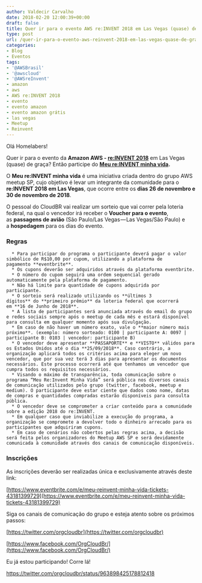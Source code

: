 ```yaml
---
author: Valdecir Carvalho
date: 2018-02-20 12:00:39+00:00
draft: false
title: Quer ir para o evento AWS re:INVENT 2018 em Las Vegas (quase) de graça?
type: post
url: /quer-ir-para-o-evento-aws-reinvent-2018-em-las-vegas-quase-de-graca/
categories:
- Blog
- Eventos
tags:
- '@AWSBrasil'
- '@awscloud'
- '@AWSreInvent'
- amazon
- aws
- AWS re:INVENT 2018
- evento
- evento amazon
- evento amazon grátis
- las vegas
- Meetup
- Reinvent
---
```


Olá Homelabers!

Quer ir para o evento da **Amazon AWS - [re:INVENT 2018](https://reinvent.awsevents.com/)** em Las Vegas (quase) de graça? Então participe do **[Meu re:INVENT minha vida](https://medium.com/cloudbr/meu-re-invent-minha-vida-o-que-%C3%A9-regras-e-como-participar-cda47dcb1eb6).**

O **Meu re:INVENT minha vida** é uma iniciativa criada dentro do grupo AWS meetup SP, cujo objetivo é levar um integrante da comunidade para o **re:INVENT 2018 em Las Vegas**, que ocorre entre os **dias 26 de novembro e 30 de novembro de 2018**.

O pessoal do CloudBR vai realizar um sorteio que vai correr pela loteria federal, na qual o vencedor irá receber o **Voucher para o evento**, as **passagens de avião** (São Paulo/Las Vegas — Las Vegas/São Paulo) e a **hospedagem** para os dias do evento.



### Regras






      * Para participar do programa o participante deverá pagar o valor simbólico de R$10,00 por cupom, utilizando a plataforma de pagamento **eventbrite**.
      * Os cupons deverão ser adquiridos através da plataforma eventbrite.
      * O número do cupom seguirá uma ordem sequencial gerado automaticamente pela plataforma de pagamento.
      * Não há limite para quantidade de cupons adquirida por participante.
      * O sorteio será realizado utilizando os **últimos 3 dígitos** do **primeiro prêmio** da loteria federal que ocorrerá em **16 de Junho de 2018**.
      * A lista de participantes será anunciada através do email do grupo e redes sociais sempre após o meetup de cada mês e estará disponível para consulta em qualquer momento após sua divulgação.
      * Em caso de não haver um número exato, vale o **maior número mais próximo**. (exemplo: número sorteado: 0100 | participante A: 0097 | participante B: 0103 | vencedor: participante B)
      * O vencedor deve apresentar **PASSAPORTE** e **VISTO** válidos para os Estados Unidos até o dia **25/09/2018**. Caso contrário, a organização aplicará todos os critérios acima para eleger um novo vencedor, que por sua vez terá 3 dias para apresentar os documentos necessários. Este processo ocorrerá até que tenhamos um vencedor que cumpra todos os requisitos necessários.
      * Visando o máximo de transparência, toda comunicação sobre o programa “Meu Re:Invent Minha Vida” será pública nos diversos canais de comunicação utilizados pelo grupo (twitter, facebook, meetup e medium). O participante deve estar ciente que dados como nome, datas de compras e quantidades compradas estarão disponíveis para consulta pública.
      * O vencedor deve se comprometer a criar conteúdo para a comunidade sobre a edição 2018 do re:INVENT.
      * Em qualquer caso que inviabilize a execução do programa, a organização se compromete a devolver todo o dinheiro arrecado para os participantes que adquiriram cupons.
      * Em caso de cenários não cobertos pelas regras acima, a decisão será feita pelos organizadores do Meetup AWS SP e será devidamente comunicada à comunidade através dos canais de comunicação disponíveis.




### Inscrições





As inscrições deverão ser realizadas única e exclusivamente através deste link:





[https://www.eventbrite.com/e/meu-reinvent-minha-vida-tickets-43181399729](https://www.eventbrite.com/e/meu-reinvent-minha-vida-tickets-43181399729)





Siga os canais de comunicação do grupo e esteja atento sobre os próximos passos:





[https://twitter.com/orgcloudbr](https://twitter.com/orgcloudbr)





[https://www.facebook.com/OrgCloudBr/](https://www.facebook.com/OrgCloudBr/)



Eu já estou participando! Corre lá!

https://twitter.com/orgcloudbr/status/963898425178812418


